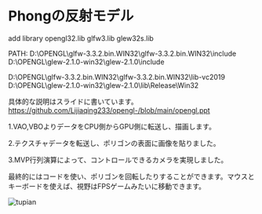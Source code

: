 # Phongの反射モデル

add library
opengl32.lib
glfw3.lib
glew32s.lib

PATH:
D:\OPENGL\glfw-3.3.2.bin.WIN32\glfw-3.3.2.bin.WIN32\include
D:\OPENGL\glew-2.1.0-win32\glew-2.1.0\include

D:\OPENGL\glfw-3.3.2.bin.WIN32\glfw-3.3.2.bin.WIN32\lib-vc2019
D:\OPENGL\glew-2.1.0-win32\glew-2.1.0\lib\Release\Win32






具体的な説明はスライドに書いています。https://github.com/Lijiaqing233/opengl-/blob/main/opengl.ppt

1.VAO,VBOよりデータをCPU側からGPU側に転送し、描画します。

2.テクスチャデータを転送し、ポリゴンの表面に画像を貼りました。 

3.MVP行列演算によって、コントロールできるカメラを実現しました。

最終的にはコードを使い、ポリゴンを回転したりすることができます。マウスとキーボードを使えば、視野はFPSゲームみたいに移動できます。

![tupian](https://github.com/Lijiaqing233/opengl-/blob/main/guangyuan.gif)


